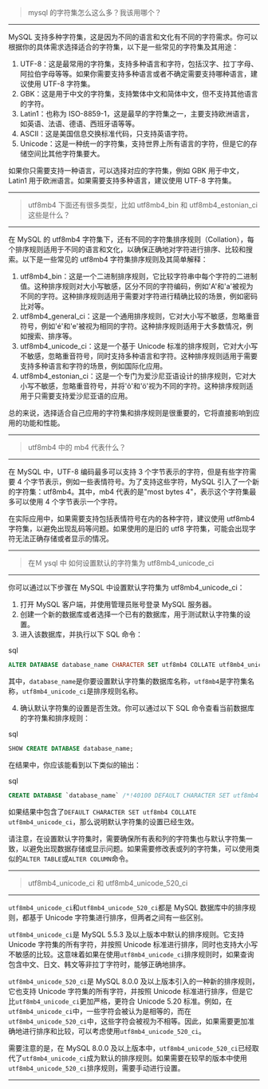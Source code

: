 > mysql 的字符集怎么这么多？我该用哪个？

---

MySQL 支持多种字符集，这是因为不同的语言和文化有不同的字符需求。你可以根据你的具体需求选择适合的字符集，以下是一些常见的字符集及其用途：

1.  UTF-8：这是最常用的字符集，支持多种语言和字符，包括汉字、拉丁字母、阿拉伯字母等等。如果你需要支持多种语言或者不确定需要支持哪种语言，建议使用 UTF-8 字符集。
2.  GBK：这是用于中文的字符集，支持繁体中文和简体中文，但不支持其他语言的字符。
3.  Latin1：也称为 ISO-8859-1，这是最早的字符集之一，主要支持欧洲语言，如英语、法语、德语、西班牙语等等。
4.  ASCII：这是美国信息交换标准代码，只支持英语字符。
5.  Unicode：这是一种统一的字符集，支持世界上所有语言的字符，但是它的存储空间比其他字符集要大。

如果你只需要支持一种语言，可以选择对应的字符集，例如 GBK 用于中文，Latin1 用于欧洲语言。如果需要支持多种语言，建议使用 UTF-8 字符集。

---

> utf8mb4 下面还有很多类型，比如 utf8mb4_bin 和 utf8mb4_estonian_ci 这些是什么？

---

在 MySQL 的 utf8mb4 字符集下，还有不同的字符集排序规则（Collation），每个排序规则适用于不同的语言和文化，以确保正确地对字符进行排序、比较和搜索。以下是一些常见的 utf8mb4 字符集排序规则及其简单解释：

1.  utf8mb4_bin：这是一个二进制排序规则，它比较字符串中每个字符的二进制值。这种排序规则对大小写敏感，区分不同的字符编码，例如'A'和'a'被视为不同的字符。这种排序规则适用于需要对字符进行精确比较的场景，例如密码比对等。
2.  utf8mb4_general_ci：这是一个通用排序规则，它对大小写不敏感，忽略重音符号，例如'é'和'e'被视为相同的字符。这种排序规则适用于大多数情况，例如搜索、排序等。
3.  utf8mb4_unicode_ci：这是一个基于 Unicode 标准的排序规则，它对大小写不敏感，忽略重音符号，同时支持多种语言和字符。这种排序规则适用于需要支持多种语言和字符的场景，例如国际化应用。
4.  utf8mb4_estonian_ci：这是一个专门为爱沙尼亚语设计的排序规则，它对大小写不敏感，忽略重音符号，并将'õ'和'ö'视为不同的字符。这种排序规则适用于只需要支持爱沙尼亚语的应用。

总的来说，选择适合自己应用的字符集和排序规则是很重要的，它将直接影响到应用的功能和性能。

---

> utf8mb4 中的 mb4 代表什么？

---

在 MySQL 中，UTF-8 编码最多可以支持 3 个字节表示的字符，但是有些字符需要 4 个字节表示，例如一些表情符号。为了支持这些字符，MySQL 引入了一个新的字符集：utf8mb4。其中，mb4 代表的是"most bytes 4"，表示这个字符集最多可以使用 4 个字节表示一个字符。

在实际应用中，如果需要支持包括表情符号在内的各种字符，建议使用 utf8mb4 字符集，以避免出现乱码等问题。如果使用的是旧的 utf8 字符集，可能会出现字符无法正确存储或者显示的情况。

---

> 在Ｍ ysql 中 如何设置默认的字符集为 utf8mb4_unicode_ci

---

你可以通过以下步骤在 MySQL 中设置默认字符集为 utf8mb4_unicode_ci：

1.  打开 MySQL 客户端，并使用管理员账号登录 MySQL 服务器。
2.  创建一个新的数据库或者选择一个已有的数据库，用于测试默认字符集的设置。
3.  进入该数据库，并执行以下 SQL 命令：

sql

```sql
ALTER DATABASE database_name CHARACTER SET utf8mb4 COLLATE utf8mb4_unicode_ci;
```

其中，`database_name`是你要设置默认字符集的数据库名称，`utf8mb4`是字符集名称，`utf8mb4_unicode_ci`是排序规则名称。

4.  确认默认字符集的设置是否生效。你可以通过以下 SQL 命令查看当前数据库的字符集和排序规则：

sql

```sql
SHOW CREATE DATABASE database_name;
```

在结果中，你应该能看到以下类似的输出：

sql

```sql
CREATE DATABASE `database_name` /*!40100 DEFAULT CHARACTER SET utf8mb4 COLLATE utf8mb4_unicode_ci */
```

如果结果中包含了`DEFAULT CHARACTER SET utf8mb4 COLLATE utf8mb4_unicode_ci`，那么说明默认字符集的设置已经生效。

请注意，在设置默认字符集时，需要确保所有表和列的字符集也与默认字符集一致，以避免出现数据存储或显示问题。如果需要修改表或列的字符集，可以使用类似的`ALTER TABLE`或`ALTER COLUMN`命令。

---

> utf8mb4_unicode_ci 和 utf8mb4_unicode_520_ci

---

`utf8mb4_unicode_ci`和`utf8mb4_unicode_520_ci`都是 MySQL 数据库中的排序规则，都基于 Unicode 字符集进行排序，但两者之间有一些区别。

`utf8mb4_unicode_ci`是 MySQL 5.5.3 及以上版本中默认的排序规则。它支持 Unicode 字符集的所有字符，并按照 Unicode 标准进行排序，同时也支持大小写不敏感的比较。这意味着如果在使用`utf8mb4_unicode_ci`排序规则时，如果查询包含中文、日文、韩文等非拉丁字符时，能够正确地排序。

`utf8mb4_unicode_520_ci`是 MySQL 8.0.0 及以上版本引入的一种新的排序规则，它也支持 Unicode 字符集的所有字符，并按照 Unicode 标准进行排序，但是它比`utf8mb4_unicode_ci`更加严格，更符合 Unicode 5.20 标准。例如，在`utf8mb4_unicode_ci`中，一些字符会被认为是相等的，而在`utf8mb4_unicode_520_ci`中，这些字符会被视为不相等。因此，如果需要更加准确地进行排序和比较，可以考虑使用`utf8mb4_unicode_520_ci`。

需要注意的是，在 MySQL 8.0.0 及以上版本中，`utf8mb4_unicode_520_ci`已经取代了`utf8mb4_unicode_ci`成为默认的排序规则。如果需要在较早的版本中使用`utf8mb4_unicode_520_ci`排序规则，需要手动进行设置。

---
